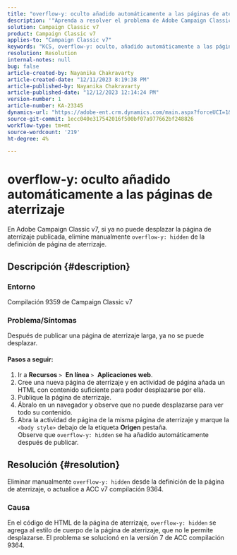 ```yaml
---
title: "overflow-y: oculto añadido automáticamente a las páginas de aterrizaje"
description: '"Aprenda a resolver el problema de Adobe Campaign Classic donde el desbordamiento oculto se agrega automáticamente a las páginas de aterrizaje".'
solution: Campaign Classic v7
product: Campaign Classic v7
applies-to: "Campaign Classic v7"
keywords: "KCS, overflow-y: oculto, añadido automáticamente a las páginas de aterrizaje, adobe campaign, ACC v7 compilación 9359, actualización a ACC v7 compilación 9364, Campaign Classic"
resolution: Resolution
internal-notes: null
bug: false
article-created-by: Nayanika Chakravarty
article-created-date: "12/11/2023 8:19:38 PM"
article-published-by: Nayanika Chakravarty
article-published-date: "12/12/2023 12:14:24 PM"
version-number: 1
article-number: KA-23345
dynamics-url: "https://adobe-ent.crm.dynamics.com/main.aspx?forceUCI=1&pagetype=entityrecord&etn=knowledgearticle&id=3c1e4299-6298-ee11-be37-6045bd006c82"
source-git-commit: 1ecc040e317542016f500bf07a977662bf248826
workflow-type: tm+mt
source-wordcount: '219'
ht-degree: 4%

---
```


# overflow-y: oculto añadido automáticamente a las páginas de aterrizaje


En Adobe Campaign Classic v7, si ya no puede desplazar la página de aterrizaje publicada, elimine manualmente `overflow-y: hidden` de la definición de página de aterrizaje.

## Descripción {#description}


### <b>Entorno</b>

Compilación 9359 de Campaign Classic v7

### <b>Problema/Síntomas</b>

Después de publicar una página de aterrizaje larga, ya no se puede desplazar.

#### <b>Pasos a seguir:</b>

1. Ir a <b>Recursos</b> `>`  <b>En línea</b> `>`  <b>Aplicaciones web</b>.
2. Cree una nueva página de aterrizaje y en actividad de página añada un HTML con contenido suficiente para poder desplazarse por ella.
3. Publique la página de aterrizaje.
4. Ábralo en un navegador y observe que no puede desplazarse para ver todo su contenido.
5. Abra la actividad de página de la misma página de aterrizaje y marque la `<body style>` debajo de la etiqueta <b>Origen</b> pestaña.\
   Observe que `overflow-y: hidden` se ha añadido automáticamente después de publicar.



## Resolución {#resolution}


Eliminar manualmente `overflow-y: hidden` desde la definición de la página de aterrizaje, o actualice a ACC v7 compilación 9364.

### <b>Causa</b>

En el código de HTML de la página de aterrizaje, `overflow-y: hidden` se agrega al estilo de cuerpo de la página de aterrizaje, que no le permite desplazarse. El problema se solucionó en la versión 7 de ACC compilación 9364.
